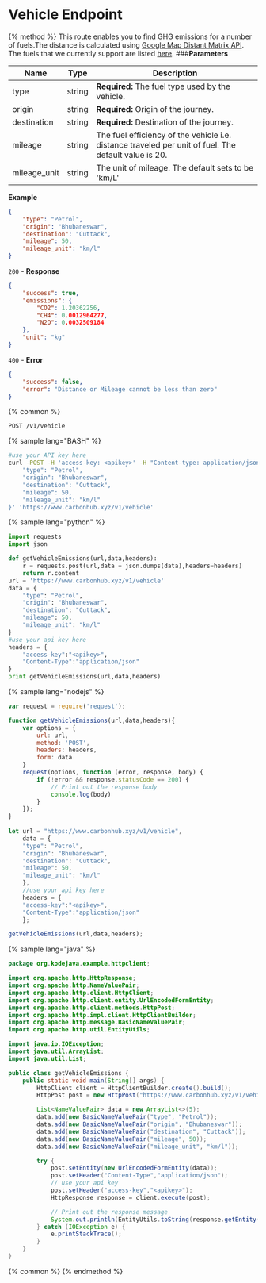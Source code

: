 # Vehicle Endpoint

{% method %}
This route enables you to find GHG emissions for a number of fuels.The distance is calculated using [Google Map Distant Matrix API](https://developers.google.com/maps/documentation/javascript/distancematrix). The fuels that we currently support are listed [here](https://gitlab.com/aossie/CarbonFootprint/blob/master/Source/Core/core/resources/fuels.json). 
###**Parameters**

| Name        | Type           | Description  |
| ------------- |-------------| -----|
| type | string | **Required:** The fuel type used by the vehicle.|
| origin    | string | **Required:** Origin of the journey. |
| destination   | string | **Required:** Destination of the journey. |
| mileage    | string | The fuel efficiency of the vehicle i.e. distance traveled per unit of fuel. The default value is 20. |
| mileage_unit     | string | The unit of mileage. The default sets to be 'km/L' |

**Example**
```JSON
{
    "type": "Petrol",
    "origin": "Bhubaneswar",
    "destination": "Cuttack",
    "mileage": 50,
    "mileage_unit": "km/l"
}
```
`200` - **Response**
```JSON
{
    "success": true,
    "emissions": {
        "CO2": 1.20362256,
        "CH4": 0.0012964277,
        "N2O": 0.0032509184
    },
    "unit": "kg"
}
```
`400` - **Error** 
```JSON
{
    "success": false,
    "error": "Distance or Mileage cannot be less than zero"
}
```
{% common %}
```
POST /v1/vehicle
```
{% sample lang="BASH" %}
```Bash
#use your API key here
curl -POST -H 'access-key: <apikey>' -H "Content-type: application/json" -d '{
    "type": "Petrol",
    "origin": "Bhubaneswar",
    "destination": "Cuttack",
    "mileage": 50,
    "mileage_unit": "km/l"
}' 'https://www.carbonhub.xyz/v1/vehicle'
```
{% sample lang="python" %}
```Python
import requests
import json

def getVehicleEmissions(url,data,headers):
    r = requests.post(url,data = json.dumps(data),headers=headers)
    return r.content
url = 'https://www.carbonhub.xyz/v1/vehicle'
data = {
    "type": "Petrol",
    "origin": "Bhubaneswar",
    "destination": "Cuttack",
    "mileage": 50,
    "mileage_unit": "km/l"
}
#use your api key here
headers = {
    "access-key":"<apikey>",
    "Content-Type":"application/json"
}
print getVehicleEmissions(url,data,headers)
```

{% sample lang="nodejs" %}
```javascript
var request = require('request');

function getVehicleEmissions(url,data,headers){
    var options = {
        url: url,
        method: 'POST',
        headers: headers,
        form: data
    }
    request(options, function (error, response, body) {
        if (!error && response.statusCode == 200) {
            // Print out the response body
            console.log(body)
        }
    });
}
    
let url = "https://www.carbonhub.xyz/v1/vehicle",
    data = {
    "type": "Petrol",
    "origin": "Bhubaneswar",
    "destination": "Cuttack",
    "mileage": 50,
    "mileage_unit": "km/l"
    },
    //use your api key here
    headers = {
    "access-key":"<apikey>",
    "Content-Type":"application/json"
    };

getVehicleEmissions(url,data,headers); 
```

{% sample lang="java" %}
```Java
package org.kodejava.example.httpclient;

import org.apache.http.HttpResponse;
import org.apache.http.NameValuePair;
import org.apache.http.client.HttpClient;
import org.apache.http.client.entity.UrlEncodedFormEntity;
import org.apache.http.client.methods.HttpPost;
import org.apache.http.impl.client.HttpClientBuilder;
import org.apache.http.message.BasicNameValuePair;
import org.apache.http.util.EntityUtils;

import java.io.IOException;
import java.util.ArrayList;
import java.util.List;

public class getVehicleEmissions {
    public static void main(String[] args) {
        HttpClient client = HttpClientBuilder.create().build();
        HttpPost post = new HttpPost("https://www.carbonhub.xyz/v1/vehicle");

        List<NameValuePair> data = new ArrayList<>(5); 
        data.add(new BasicNameValuePair("type", "Petrol"));
        data.add(new BasicNameValuePair("origin", "Bhubaneswar"));
        data.add(new BasicNameValuePair("destination", "Cuttack"));
        data.add(new BasicNameValuePair("mileage", 50));
        data.add(new BasicNameValuePair("mileage_unit", "km/l"));

        try {
            post.setEntity(new UrlEncodedFormEntity(data));
            post.setHeader("Content-Type","application/json");
            // use your api key
            post.setHeader("access-key","<apikey>");
            HttpResponse response = client.execute(post);

            // Print out the response message
            System.out.println(EntityUtils.toString(response.getEntity()));
        } catch (IOException e) {
            e.printStackTrace();
        }
    }
}
```

{% common %}
{% endmethod %}
